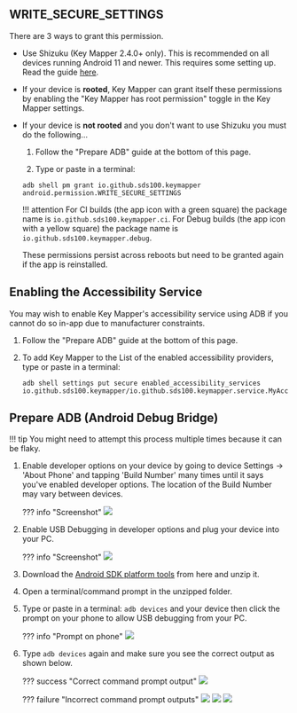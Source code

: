 ## WRITE_SECURE_SETTINGS

There are 3 ways to grant this permission.

- Use Shizuku (Key Mapper 2.4.0+ only). This is recommended on all devices running Android 11 and newer. This requires some setting up. Read the guide [here](shizuku.md).

- If your device is **rooted**, Key Mapper can grant itself these permissions by enabling the "Key Mapper has root permission" toggle in the Key Mapper settings.

- If your device is **not rooted** and you don't want to use Shizuku you must do the following...

    1. Follow the "Prepare ADB" guide at the bottom of this page.
    
    2. Type or paste in a terminal:
    
    ```
    adb shell pm grant io.github.sds100.keymapper android.permission.WRITE_SECURE_SETTINGS
    ```
    
    !!! attention
        For CI builds (the app icon with a green square) the package name is `io.github.sds100.keymapper.ci`.
        For Debug builds (the app icon with a yellow square) the package name is `io.github.sds100.keymapper.debug`.

    These permissions persist across reboots but need to be granted again if the app is reinstalled.

## Enabling the Accessibility Service

You may wish to enable Key Mapper's accessibility service using ADB if you cannot do so in-app due to manufacturer constraints.

1. Follow the "Prepare ADB" guide at the bottom of this page.

2. To add Key Mapper to the List of the enabled accessibility providers, type or paste in a terminal:

    ```
    adb shell settings put secure enabled_accessibility_services io.github.sds100.keymapper/io.github.sds100.keymapper.service.MyAccessibilityService
    ```

## Prepare ADB (Android Debug Bridge)

!!! tip
    You might need to attempt this process multiple times because it can be flaky.

1. Enable developer options on your device by going to device Settings -> 'About Phone' and tapping 'Build Number' many times until it says you've enabled developer options. The location of the Build Number may vary between devices.

    ??? info "Screenshot"
        ![](../images/android-about-phone.png)

2. Enable USB Debugging in developer options and plug your device into your PC.

    ??? info "Screenshot"
        ![](../images/android-developer-options-usb-debugging.png)

3. Download the [Android SDK platform tools](https://developer.android.com/studio/releases/platform-tools.html) from here and unzip it.

4. Open a terminal/command prompt in the unzipped folder.

5. Type or paste in a terminal: `adb devices` and your device then click the prompt on your phone to allow USB debugging from your PC.

    ??? info "Prompt on phone"
        ![](../images/android-allow-usb-debugging-dialog.png)

6. Type `adb devices` again and make sure you see the correct output as shown below.

    ??? success "Correct command prompt output"
        ![](../images/command-prompt-adb-devices-success.png)

    ??? failure "Incorrect command prompt outputs"
        ![](../images/command-prompt-adb-devices-no-devices.png)
        ![](../images/command-prompt-adb-devices-offline.png)
        ![](../images/command-prompt-adb-devices-unauthorized.png)
